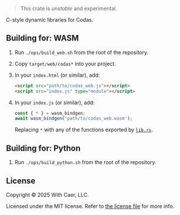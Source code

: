 > This crate is _unstable_ and experimental.

C-style dynamic libraries for Codas.

## Building for: WASM

1. Run `./ops/build_web.sh` from the root of the repository.

2. Copy `target/web/codas*` into your project.

3. In your `index.html` (or similar), add:

   ```html
   <script src="path/to/codas_web.js"></script>
   <script src="index.js" type="module"></script>
   ```

4. In your `index.js` (or similar), add:

   ```js
   const { * } = wasm_bindgen;
   await wasm_bindgen('path/to/codas_web.wasm');
   ```

   Replacing `*` with any of the functions exported by [`lib.rs`](src/lib.rs).

## Building for: Python

1. Run `./ops/build_python.sh` from the root of the repository.

## License

Copyright © 2025 With Caer, LLC.

Licensed under the MIT license. Refer to [the license file](../LICENSE.txt) for more info.